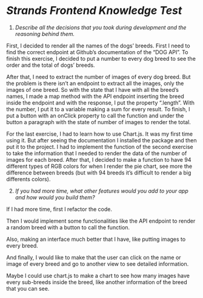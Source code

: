 #  _Strands Frontend Knowledge Test_ 

1. *Describe all the decisions that you took during development and the reasoning behind them.* 

First, I decided to render all the names of the dogs’ breeds. First I need to find the correct endpoint at Github’s documentation of the “DOG API”.
To finish this exercise, I decided to put a number to every dog breed to see the order and the total of dogs’ breeds.

 After that, I need to extract the number of images of every dog breed. But the problem is there isn’t an endpoint to extract all the images, only the images of one breed. So with the state that I have with all the breed’s names, I made a map method with the API endpoint inserting the breed inside the endpoint and with the response, I put the property “.length”. With the number, I put it to a variable making a sum for every result. To finish, I put a button with an onClick property to call the function and under the button a paragraph with the state of number of images to render the total. 

For the last exercise, I had to learn how to use Chart.js. It was my first time using it.  But after seeing the documentation I installed the package and then put it to the project.  I had to implement the function of the second exercise to take the information that I needed to render the data of the number of images for each breed.  After that, I decided to make a function to have 94 different types of RGB colors for when I render the pie chart, see more the difference between breeds (but with 94 breeds it’s difficult to render a big differents colors).

2. *If you had more time, what other features would you add to your app and how would you build them?*

If I had more time, first I refactor the code.

Then I would implement some functionalities like the API endpoint to render a random breed with a button to call the function. 

Also, making an interface much better that I have, like putting images to every breed. 

 And finally, I would like to make that the user can click on the name or image of every breed and go to another view to see detailed information.

Maybe I could use chart.js to make a chart to see how many images have every sub-breeds inside the breed, like another information of the breed that you can see.
